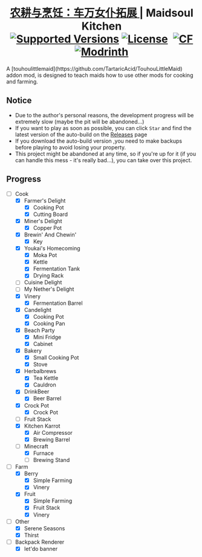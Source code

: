 <h1 align="center">
 <a href="./readme.zh.md">
      <span>农耕与烹饪：车万女仆拓展</span>
 </a>
 <span>|</span>
 <span>Maidsoul Kitchen</span>
 <br>
	<a href="https://www.curseforge.com/minecraft/mc-mods/maidsoul-kitchen/files"><img src="https://cf.way2muchnoise.eu/versions/1162577(c70039).svg" alt="Supported Versions"></a>
	<a href="https://github.com/Wall-ev/MaidsoulKitchen/blob/1.20.1-dev/LICENSE"><img src="https://img.shields.io/github/license/Wall-ev/MaidsoulKitchen?style=flat&color=900c3f" alt="License"></a>  
	<a href="https://www.curseforge.com/minecraft/mc-mods/maidsoul-kitchen"><img src="http://cf.way2muchnoise.eu/maidsoul-kitchen.svg" alt="CF"></a>
    <a href="https://modrinth.com/mod/maidsoul-kitchen"><img src="https://img.shields.io/modrinth/dt/maidsoul-kitchen?logo=modrinth&label=&suffix=%20&style=flat&color=242629&labelColor=5ca424&logoColor=1c1c1c" alt="Modrinth"></a>
</h1>
 A [touhoulittlemaid](https://github.com/TartaricAcid/TouhouLittleMaid) addon mod, is designed to teach maids how to use other mods for cooking and farming.

## Notice
  - Due to the author's personal reasons, the development progress will be extremely slow (maybe the pit will be abandoned...)
  - If you want to play as soon as possible, you can click `Star` and find the latest version of the auto-build on the [Releases](https://github.com/Wall-ev/TouhouLittleMaidAddon/releases) page
  - If you download the auto-build version ,you need to make backups before playing to avoid losing your property.
  - This project might be abandoned at any time, so if you're up for it (if you can handle this mess - it's really bad...), you can take over this project.

## Progress
- [ ] Cook
    - [x] Farmer's Delight
        - [x] Cooking Pot
        - [x] Cutting Board
    - [x] Miner's Delight
        - [x] Copper Pot
    - [x] Brewin' And Chewin'
        - [x] Key
    - [x] Youkai's Homecoming
        - [x] Moka Pot
        - [x] Kettle 
        - [x] Fermentation Tank 
        - [x] Drying Rack 
    - [ ] Cuisine Delight
    - [ ] My Nether's Delight
    - [x] Vinery
        - [x] Fermentation Barrel
    - [x] Candelight
        - [x] Cooking Pot
        - [x] Cooking Pan
    - [x] Beach Party
        - [x] Mini Fridge
        - [x] Cabinet
    - [x] Bakery
        - [x] Small Cooking Pot
        - [x] Stove
    - [x] Herbalbrews
        - [x] Tea Kettle 
        - [x] Cauldron
    - [x] DrinkBeer
        - [x] Beer Barrel
    - [x] Crock Pot
        - [x] Crock Pot
    - [ ] Fruit Stack
    - [x] Kitchen Karrot
        - [x] Air Compressor
        - [x] Brewing Barrel
    - [ ] Minecraft
        - [x] Furnace
        - [ ] Brewing Stand
- [ ] Farm
    - [x] Berry
        - [x] Simple Farming
        - [x] Vinery
    - [x] Fruit
        - [x] Simple Farming
        - [x] Fruit Stack
        - [x] Vinery
- [ ] Other
    - [x] Serene Seasons
    - [x] Thirst
- [ ] Backpack Renderer
    - [x] let'do banner
